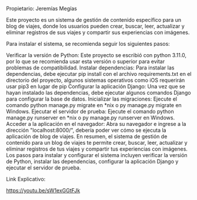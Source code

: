 Propietario: Jeremías Megías

Este proyecto es un sistema de gestión de contenido específico para un blog de viajes, donde los usuarios pueden crear, buscar, leer, actualizar y eliminar registros de sus viajes y compartir sus experiencias con imágenes.

Para instalar el sistema, se recomienda seguir los siguientes pasos:

Verificar la versión de Python: Este proyecto se escribió con python 3.11.0, por lo que se recomienda usar esta versión o superior para evitar problemas de compatibilidad.
Instalar dependencias: Para instalar las dependencias, debe ejecutar pip install con el archivo requirements.txt en el directorio del proyecto, algunos sistemas operativos como iOS requerirán usar pip3 en lugar de pip
Configurar la aplicación Django: Una vez que se hayan instalado las dependencias, debe ejecutar algunos comandos Django para configurar la base de datos.
Inicializar las migraciones: Ejecute el comando python manage.py migrate en *nix o py manage.py migrate en Windows.
Ejecutar el servidor de prueba: Ejecute el comando python manage.py runserver en *nix o py manage.py runserver en Windows.
Acceder a la aplicación en el navegador: Abra su navegador e ingrese a la dirección "localhost:8000/", debería poder ver cómo se ejecuta la aplicación de blog de viajes.
En resumen, el sistema de gestión de contenido para un blog de viajes te permite crear, buscar, leer, actualizar y eliminar registros de tus viajes y compartir tus experiencias con imágenes. Los pasos para instalar y configurar el sistema incluyen verificar la versión de Python, instalar las dependencias, configurar la aplicación Django y ejecutar el servidor de prueba.

Link Explicativo: 

https://youtu.be/sW1exGGtFJk
